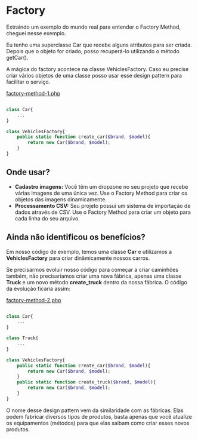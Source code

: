 # Factory
Extraindo um exemplo do mundo real para entender o Factory Method, cheguei nesse exemplo.

Eu tenho uma superclasse Car que recebe alguns atributos para ser criada. Depois que o objeto for criado, posso recuperá-lo utilizando o método getCar().

A mágica do factory acontece na classe VehiclesFactory. Caso eu precise criar vários objetos de uma classe posso usar esse design pattern para facilitar o serviço.

[factory-method-1.php](factory-method-1.php)
```php

class Car{
    ...
}

class VehiclesFactory{
    public static function create_car($brand, $model){
        return new Car($brand, $model);
    }
}
```
## Onde usar?
* **Cadastro imagens:** Você têm um dropzone no seu projeto que recebe várias imagens de uma única vez. Use o Factory Method para criar os objetos das imagens dinamicamente. 
* **Processamento CSV:** Seu projeto possui um sistema de importação de dados através de CSV. Use o Factory Method para criar um objeto para cada linha do seu arquivo.

## Ainda não identificou os benefícios?
Em nosso código de exemplo, temos uma classe **Car** e utilizamos a **VehiclesFactory** para criar dinâmicamente nossos carros.

Se precisarmos evoluir nosso código para começar a criar caminhões também, não precisaríamos criar uma nova fábrica, apenas uma classe **Truck** e um novo método **create_truck** dentro da nossa fábrica. O código da evolução ficaria assim:


[factory-method-2.php](factory-method-2.php)
```php

class Car{
    ...
}

class Truck{
    ...
}

class VehiclesFactory{
    public static function create_car($brand, $model){
        return new Car($brand, $model);
    }
    public static function create_truck($brand, $model){
        return new Car($brand, $model);
    }
}
```
O nome desse design pattern vem da similaridade com as fábricas. Elas podem fabricar diversos tipos de produtos, basta apenas que você atualize os equipamentos (métodos) para que elas saibam como criar esses novos produtos.